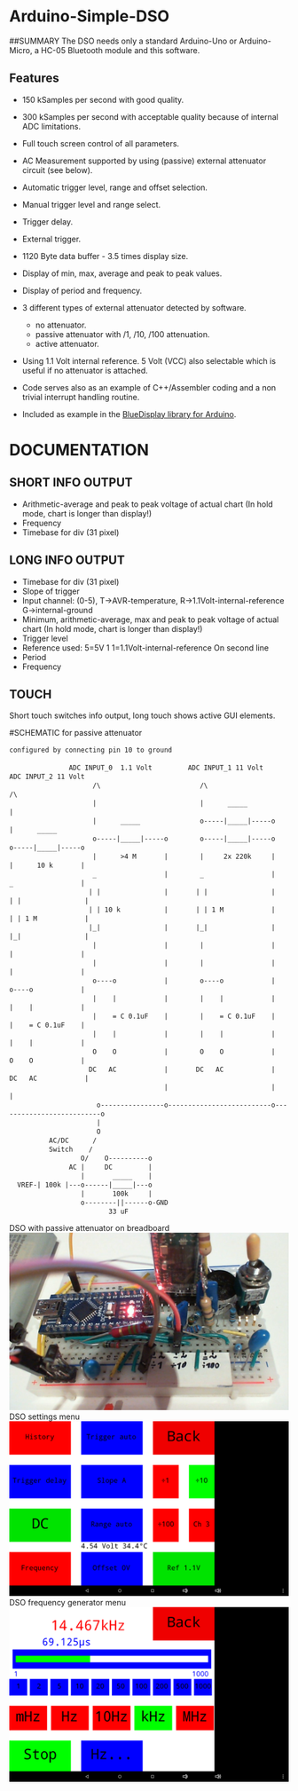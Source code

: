 # Arduino-Simple-DSO

##SUMMARY
The DSO needs only a standard Arduino-Uno or Arduino-Micro, a HC-05 Bluetooth module and this software.

## Features
- 150 kSamples per second with good quality.
- 300 kSamples per second with acceptable quality because of internal ADC limitations.
- Full touch screen control of all parameters.
- AC Measurement supported by using (passive) external attenuator circuit (see below).
- Automatic trigger level, range and offset selection.
- Manual trigger level and range select.
- Trigger delay.
- External trigger.
- 1120 Byte data buffer - 3.5 times display size.
- Display of min, max, average and peak to peak values.
- Display of period and frequency.
- 3 different types of external attenuator detected by software.
  - no attenuator.
  - passive attenuator with /1, /10, /100 attenuation.
  - active attenuator.
- Using 1.1 Volt internal reference. 5 Volt (VCC) also selectable which is useful if no attenuator is attached.

- Code serves also as an example of C++/Assembler coding and a non trivial interrupt handling routine.

- Included as example in the [BlueDisplay library for Arduino](https://github.com/ArminJo/android-blue-display/tree/master/arduino/libraries/BlueDisplay/BlueDisplay.zip).

# DOCUMENTATION

## SHORT INFO OUTPUT
- Arithmetic-average and peak to peak voltage of actual chart (In hold mode, chart is longer than display!)
- Frequency
- Timebase for div (31 pixel)

## LONG INFO OUTPUT
- Timebase for div (31 pixel)
- Slope of trigger
- Input channel: (0-5), T->AVR-temperature, R->1.1Volt-internal-reference G->internal-ground
- Minimum, arithmetic-average, max and peak to peak voltage of actual chart (In hold mode, chart is longer than display!)
- Trigger level
- Reference used: 5=5V 1  1=1.1Volt-internal-reference
On second line
- Period
- Frequency

## TOUCH
Short touch switches info output, long touch shows active GUI elements.

#SCHEMATIC for passive attenuator
```
configured by connecting pin 10 to ground

               ADC INPUT_0  1.1 Volt         ADC INPUT_1 11 Volt        ADC INPUT_2 11 Volt
                     /\                         /\                         /\
                     |                          |      _____               |
                     |      _____               o-----|_____|-----o        |      _____
                     o-----|_____|-----o        o-----|_____|-----o        o-----|_____|-----o
                     |      >4 M       |        |     2x 220k     |        |      10 k       |
                     _                 |        _                 |        _                 |
                    | |                |       | |                |       | |                |
                    | | 10 k           |       | | 1 M            |       | | 1 M            |
                    |_|                |       |_|                |       |_|                |
                     |                 |        |                 |        |                 |
                     |                 |        |                 |        |                 |
                     o----o            |        o----o            |        o----o            |
                     |    |            |        |    |            |        |    |            |
                     |    = C 0.1uF    |        |    = C 0.1uF    |        |    = C 0.1uF    |
                     |    |            |        |    |            |        |    |            |
                     O    O            |        O    O            |        O    O            |
                    DC   AC            |       DC   AC            |       DC   AC            |
                                       |                          |                          |
                      o----------------o--------------------------o--------------------------o
                      |
                      O
          AC/DC      /
          Switch    /
                  O/    O----------o
               AC |     DC         |
                  |       _____    |
  VREF-| 100k |---o------|_____|---o
                  |       100k     |
                  o--------||------o-GND
                         33 uF

```
DSO with passive attenuator on breadboard
![DSO with passive attenuator on breadboard](https://github.com/ArminJo/android-blue-display/blob/gh-pages/pictures/ArduinoDSO.jpg)
DSO settings menu
![DSO settings menu](https://github.com/ArminJo/android-blue-display/blob/gh-pages/screenshots/DSOSettings.png)
DSO frequency generator menu
![Frequency generator menu](https://github.com/ArminJo/android-blue-display/blob/gh-pages/screenshots/Frequency.png)

